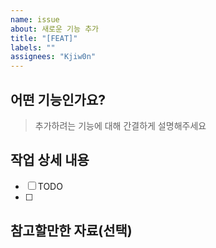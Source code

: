 ```yaml
---
name: issue
about: 새로운 기능 추가
title: "[FEAT]"
labels: ""
assignees: "Kjiw0n"
---
```


## 어떤 기능인가요?

> 추가하려는 기능에 대해 간결하게 설명해주세요

## 작업 상세 내용

- [ ] TODO
- [ ]

## 참고할만한 자료(선택)

